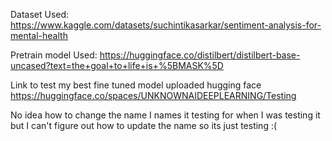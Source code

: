 Dataset Used: https://www.kaggle.com/datasets/suchintikasarkar/sentiment-analysis-for-mental-health

Pretrain model Used: https://huggingface.co/distilbert/distilbert-base-uncased?text=the+goal+to+life+is+%5BMASK%5D

Link to test my best fine tuned model uploaded hugging face https://huggingface.co/spaces/UNKNOWNAIDEEPLEARNING/Testing

No idea how to change the name I names it testing for when I was testing it but I can't figure out how to update the name so its just testing :(
